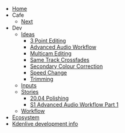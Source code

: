 * [Home](home)
* Cafe
  * [Next](cafe/next)
* Dev
  * [Ideas](dev/Ideas)
    * [3 Point Editing](dev/ideas/3-Point-Editing)
    * [Advanced Audio Workflow](dev/ideas/Advanced-Audio-Workflow)
    * [Multicam Editing](dev/ideas/Multicam-Editing)
    * [Same Track Crossfades](dev/ideas/Same-Track-Crossfades)
    * [Secondary Colour Correction](dev/ideas/Secondary-Colour-Correction)
    * [Speed Change](dev/ideas/Speed-Change)
    * [Trimming](dev/ideas/Trimming)
  * [Inputs](dev/Inputs)
  * [Stories](dev/Stories)
    * [20.04 Polishing](dev/stories/20.04-Polishing)
    * [S1 Advanced Audio Workflow Part 1](dev/stories/S1-Advanced-Audio-Workflow-Part-1)
  * [Workflow](dev/Workflow)
* [Ecosystem](Ecosystem)
* [Kdenlive development info](Kdenlive-development-info)